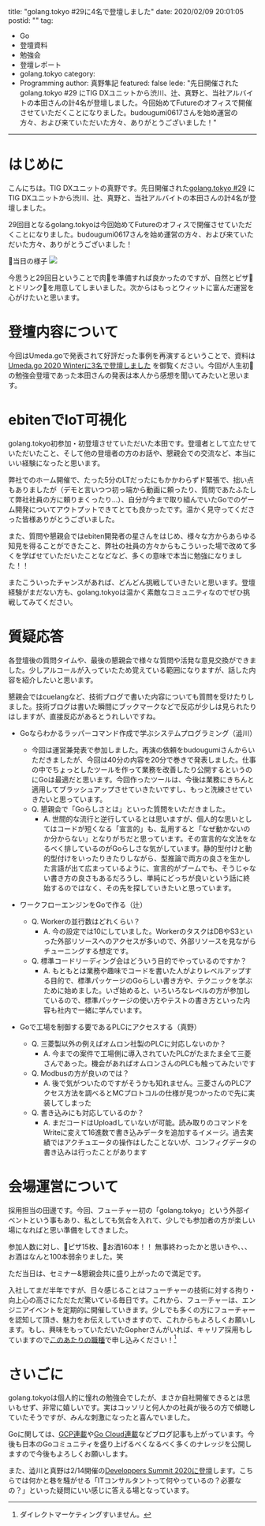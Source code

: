 title: "golang.tokyo #29に4名で登壇しました"
date: 2020/02/09 20:01:05
postid: ""
tag:
  - Go
  - 登壇資料
  - 勉強会
  - 登壇レポート
  - golang.tokyo
category:
  - Programming
author: 真野隼記
featured: false
lede: "先日開催されたgolang.tokyo #29 にTIG DXユニットから渋川、辻、真野と、当社アルバイトの本田さんの計4名が登壇しました。今回始めてFutureのオフィスで開催させていただくことになりました。budougumi0617さんを始め運営の方々、および来ていただいた方々、ありがとうございました！"
---
# はじめに

こんにちは。TIG DXユニットの真野です。先日開催された[golang.tokyo #29](https://golangtokyo.connpass.com/event/164955/) にTIG DXユニットから渋川、辻、真野と、当社アルバイトの本田さんの計4名が登壇しました。

29回目となるgolang.tokyoは今回始めてFutureのオフィスで開催させていただくことになりました。budougumi0617さんを始め運営の方々、および来ていただいた方々、ありがとうございました！

🎤当日の様子
<img src="/images/20200209/photo_20200210_01.jpeg" class="img-middle-size">

今思うと29回目ということで肉🍖を準備すれば良かったのですが、自然とピザ🍕とドリンク🍹を用意してしまいました。次からはもっとウィットに富んだ運営を心がけたいと思います。


# 登壇内容について

今回はUmeda.goで発表されて好評だった事例を再演するということで、資料は [Umeda.go 2020 Winterに3名で登壇しました](/articles/20200127/) を御覧ください。今回が人生初🔰の勉強会登壇であった本田さんの発表は本人から感想を聞いてみたいと思います。

# ebitenでIoT可視化

<script async class="speakerdeck-embed" data-slide="1" data-id="f280d9e36d834062b0a7cb353c93846f" data-ratio="1.77777777777778" src="//speakerdeck.com/assets/embed.js"></script>


golang.tokyo初参加・初登壇させていただいた本田です。登壇者として立たせていただいたこと、そして他の登壇者の方のお話や、懇親会での交流など、本当にいい経験になったと思います。

弊社でのホーム開催で、たった5分のLTだったにもかかわらずド緊張で、拙い点もありましたが（デモと言いつつ初っ端から動画に頼ったり、質問であたふたして弊社社員の方に頼りまくったり...）、自分が今まで取り組んでいたGoでのゲーム開発についてアウトプットできてとても良かったです。温かく見守ってくださった皆様ありがとうございました。

また、質問や懇親会ではebiten開発者の星さんをはじめ、様々な方からあらゆる知見を得ることができたこと、弊社の社員の方々からもこういった場で改めて多くを学ばせていただいたことなどなど、多くの意味で本当に勉強になりました！！

またこういったチャンスがあれば、どんどん挑戦していきたいと思います。登壇経験がまだない方も、golang.tokyoは温かく素敵なコミュニティなのでぜひ挑戦してみてください。




# 質疑応答

各登壇後の質問タイムや、最後の懇親会で様々な質問や活発な意見交換ができました。少しアルコールが入っていたため覚えている範囲になりますが、話した内容を紹介したいと思います。

懇親会ではcuelangなど、技術ブログで書いた内容についても質問を受けたりしました。技術ブログは書いた瞬間にブックマークなどで反応が少しは見られたりはしますが、直接反応があるとうれしいですね。

* Goならわかるラッパーコマンド作成で学ぶシステムプログラミング（澁川）
    * 今回は運営兼発表で参加しました。再演の依頼をbudougumiさんからいただきましたが、今回は40分の内容を20分で巻きで発表しました。仕事の中でちょっとしたツールを作って業務を改善したり公開するというのにGoは最適だと思います。今回作ったツールは、今後は業務にきちんと適用してブラッシュアップさせていきたいですし、もっと洗練させていきたいと思っています。
    * Q. 懇親会で「Goらしさとは」といった質問をいただきました。
         * A. 世間的な流行と逆行しているとは思いますが、個人的な思いとしてはコードが短くなる「宣言的」も、乱用すると「なぜ動かないのか分からない」となりがちだと思っています。その宣言的な文法をなるべく排しているのがGoらしさな気がしています。静的型付けと動的型付けをいったりきたりしながら、型推論で両方の良さを生かした言語が出て広まっているように、宣言的がブームでも、そうじゃない書き方の良さもあるだろうし、単純にどっちが良いという話に終始するのではなく、その先を探していきたいと思っています。

* ワークフローエンジンをGoで作る（辻）
    * Q. Workerの並行数はどれくらい？
        * A. 今の設定では10にしていました。WorkerのタスクはDBやS3といった外部リソースへのアクセスが多いので、外部リソースを見ながらチューニングする想定です。
    * Q. 標準コードリーディング会はどういう目的でやっているのですか？
        * A. もともとは業務や趣味でコードを書いた人がよりレベルアップする目的で、標準パッケージのGoらしい書き方や、テクニックを学ぶために始めました。いざ始めると、いろいろなレベルの方が参加しているので、標準パッケージの使い方やテストの書き方といった内容も社内で一緒に学んでいます。
* Goで工場を制御する要であるPLCにアクセスする（真野）
    * Q. 三菱製以外の例えばオムロン社製のPLCに対応しないのか？
        * A. 今までの案件で工場側に導入されていたPLCがたまたま全て三菱さんであった。機会があればオムロンさんのPLCも触ってみたいです
    * Q. Modbusの方が良いのでは？
        * A. 後で気がついたのですがそうかも知れません。三菱さんのPLCアクセス方法を調べるとMCプロトコルの仕様が見つかったので先に実装してしまった
    * Q. 書き込みにも対応しているのか？
        * A. まだコードはUploadしていないが可能。読み取りのコマンドをWriteに変えて16進数で書き込みデータを追加するイメージ。過去実績ではアクチュエータの操作はしたことないが、コンフィグデータの書き込みは行ったことがあります


# 会場運営について

採用担当の田邊です。今回、フューチャー初の「golang.tokyo」という外部イベントという事もあり、私としても気合を入れて、少しでも参加者の方が楽しい場になればと思い準備をしてきました。

参加人数に対し、🍕ピザ15枚、🍺お酒160本！！
無事終わったかと思いきや、、、お酒はなんと100本弱余りました。笑

ただ当日は、セミナー&懇親会共に盛り上がったので満足です。

入社してまだ半年ですが、日々感じることはフューチャーの技術に対する拘り・向上心の高さにただただ驚いている毎日です。これから、フューチャーは、エンジニアイベントを定期的に開催していきます。少しでも多くの方にフューチャーを認知して頂き、魅力をお伝えしていきますので、これからもよろしくお願いします。もし、興味をもっていただいたGopherさんがいれば、キャリア採用もしていますので[このあたりの職種](https://progres12.jposting.net/pgfuture/u/job.phtml?job_code=215)で申し込みください！[^1]


# さいごに

golang.tokyoは個人的に憧れの勉強会でしたが、まさか自社開催できるとは思いもせず、非常に嬉しいです。実はコッソリと何人かの社員が後ろの方で傾聴していたそうですが、みんな刺激になったと喜んでいました。

Goに関しては、[GCP連載](https://future-architect.github.io/tags/GCP%E9%80%A3%E8%BC%89/)や[Go Cloud連載](https://future-architect.github.io/tags/GoCDK/)などブログ記事も上がっています。今後も日本のGoコミュニティを盛り上げるべくなるべく多くのナレッジを公開しますので今後もよろしくお願いします。

また、澁川と真野は2/14開催の[Developpers Summit 2020に登壇](https://event.shoeisha.jp/devsumi/20200213/session/2413/)します。こちらでは何かと巷を騒がせる「ITコンサルタントって何やっているの？必要なの？」といった疑問にいい感じに答える場となっています。


[^1]: ダイレクトマーケティングすいません。

